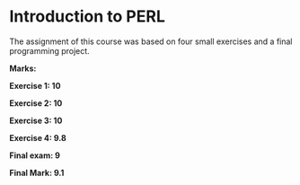 # Introduction to PERL
The assignment of this course was based on four small exercises and a final programming project.

**Marks:**

**Exercise 1: 10**

**Exercise 2: 10**

**Exercise 3: 10**

**Exercise 4: 9.8**

**Final exam: 9**

**Final Mark: 9.1**
